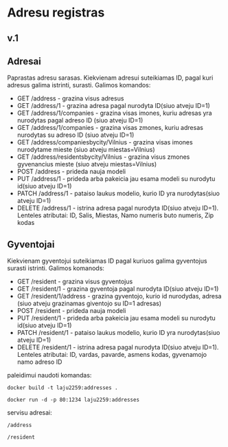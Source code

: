 
# Adresu registras
## v.1
## Adresai
Paprastas adresu sarasas. Kiekvienam adresui suteikiamas ID, pagal kuri adresus galima istrinti, surasti.
Galimos komandos:
* GET /address - grazina visus adresus
* GET /address/1 - grazina adresa pagal nurodyta ID(siuo atveju ID=1)
* GET /address/1/companies - grazina visas imones, kuriu adresas yra nurodytas pagal adreso ID (siuo atveju ID=1)
* GET /address/1/companies - grazina visas zmones, kuriu adresas nurodytas su adreso ID (siuo atveju ID=1)
* GET /address/companiesbycity/Vilnius - grazina visas imones nurodytame mieste (siuo atveju miestas=Vilnius)
* GET /address/residentsbycity/Vilnius - grazina visus zmones gyvenancius mieste (siuo atveju miestas=Vilnius)
* POST /address - prideda nauja modeli
* PUT /address/1 - prideda arba pakeicia jau esama modeli su nurodytu id(siuo atveju ID=1)
* PATCH /address/1 - pataiso laukus modelio, kurio ID yra nurodytas(siuo atveju ID=1)
* DELETE /address/1 - istrina adresa pagal nurodyta ID(siuo atveju ID=1).
Lenteles atributai: ID, Salis, Miestas, Namo numeris buto numeris, Zip kodas
## Gyventojai
Kiekvienam gyventojui suteikiamas ID pagal kuriuos galima gyventojus surasti istrinti.
Galimos komanods:
* GET /resident - grazina visus gyventojus
* GET /resident/1 - grazina gyventoja pagal nurodyta ID(siuo atveju ID=1)
* GET /resident/1/address - grazina gyventojo, kurio id nurodydas, adresa (siuo atveju grazinamas giventojo su ID=1 adresas)
* POST /resident - prideda nauja modeli
* PUT /resident/1 - prideda arba pakeicia jau esama modeli su nurodytu id(siuo atveju ID=1)
* PATCH /resident/1 - pataiso laukus modelio, kurio ID yra nurodytas(siuo atveju ID=1)
* DELETE /resident/1 - istrina adresa pagal nurodyta ID(siuo atveju ID=1).
Lenteles atributai: ID, vardas, pavarde, asmens kodas, gyvenamojo namo adreso ID

paleidimui naudoti komandas:

`docker build -t laju2259:addresses .`

`docker run -d -p 80:1234 laju2259:addresses`
  
servisu adresai:

`/address`

`/resident`
